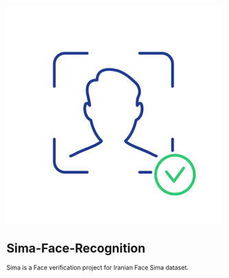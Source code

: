 ![Logo](./inc/logo.jpg)

# Sima-Face-Recognition
Sima is a Face verification project for Iranian Face Sima dataset.
